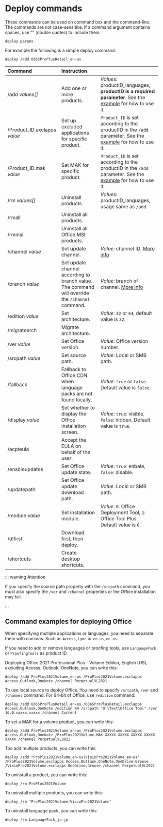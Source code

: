 # Deploy commands

These commands can be used on command box and the command-line. The commands are not case-sensitive. If a command argument contains spaces, use "" (double quotes) to include them.

``` batch
deploy params
```

For example the following is a simple deploy command:

``` batch
deploy /add O365ProPlusRetail_en-us
```

| Command | Instruction |  |
| :-- | :-- | :-- |
| /add *values[]* | Add one or more products. | *Values*: productID_languages, **productID is a required parameter**. See the [example](deploy.md#command-examples-for-deploying-office) for how to use it. |
| /Product_ID.exclapps *value* | Set up excluded applications for specific product. | `Product_ID` is set according to the productID in the `/add` parameter. See the [example](deploy.md#command-examples-for-deploying-office) for how to use it. |
| /Product_ID.mak *value* | Set MAK for specific product. | `Product_ID` is set according to the productID in the `/add` parameter. See the [example](deploy.md#command-examples-for-deploying-office) for how to use it. |
| /rm *values[]* | Uninstall products. | *Values*: productID_languages, usage same as `/add`. |
| /rmall | Uninstall all products. |  |
| /rmmsi | Uninstall all Office MSI products. |  |
| /channel *value* | Set update channel. | *Value*: channel ID. [More info](/usage/deploy/settings/basic.md#update-channel) |
| /branch *value* | Set update channel according to branch value. The command will override the `/channel` command.  | *Value*: branch of channel. [More info](/usage/toolbox/general.md#query-office-version) |
| /edition *value* | Set architecture. | *Value*: `32` or `64`, default value is `32`. |
| /migratearch | Migrate architecture. |  |
| /ver *value* | Set Office version. | *Value*: Office version number. |
| /srcpath *value* | Set source path. | *Value*: Local or SMB path. |
| /fallback | Fallback to Office CDN when language packs are not found locally. | *Value*: `true` or `false`. Default value is `false`. |
| /display *value* | Set whether to display the Office installation screen. | *Value*: `true`: visible, `false`: hidden. Default value is `true`. |
| /acpteula | Accept the EULA on behalf of the user. |  |
| /enableupdates | Set Office update state. | *Value*: `true`: enbale, `false`: disable. |
| /updatepath | Set Office update download path. | *Value*: Local or SMB path. |
| /module *value* | Set installation module. | *Value*: `0`: Office Deployment Tool, `1`: Office Tool Plus. Default value is `0`. |
| /dlfirst | Download first, then deploy. |  |
| /shortcuts | Create desktop shortcuts. |  |

::: warning Attention

If you specify the source path property with the `/srcpath` command, you must also specify the `/ver` and `/channel` properties or the Office installation may fail.

:::

## Command examples for deploying Office

When specifying multiple applications or languages, you need to separate them with commas. Such as `Access,Lync` or `en-us,en-us`.

If you need to add or remove languages or proofing tools, use `LanguagePack` or `ProofingTools` as product ID.

Deploying Office 2021 Professional Plus - Volume Edition, English (US), excluding Access, Outlook, OneNote, you can write this:

``` batch
deploy /add ProPlus2021Volume_en-us /ProPlus2021Volume.exclapps Access,Outlook,OneNote /channel PerpetualVL2021
```

To use local source to deploy Office, You need to specify `/srcpath`, `/ver` and `/channel` command. For 64-bit of Office, use `/edition` command:

``` batch
deploy /add O365ProPlusRetail_en-us /O365ProPlusRetail.exclapps Access,Outlook,OneNote /edition 64 /srcpath "D:\Test\Office Tool" /ver 16.0.xxxxx.xxxxx /channel Current
```

To set a MAK for a volume product, you can write this:

``` batch
deploy /add ProPlus2021Volume_en-us /ProPlus2021Volume.exclapps Access,Outlook,OneNote /ProPlus2021Volume.MAK XXXXX-XXXXX-XXXXX-XXXXX-XXXXX /channel PerpetualVL2021
```

Too add multiple products, you can write this:

``` batch
deploy /add "ProPlus2021Volume_en-us|VisioPro2021Volume_en-us" /ProPlus2021Volume.exclapps Access,Outlook,OneNote,OneDrive,Groove /VisioPro2021Volume.exclapps OneDrive,Groove /channel PerpetualVL2021
```

To uninstall a product, you can write this:

``` batch
deploy /rm ProPlus2021Volume
```

To uninstall multiple products, you can write this:

``` batch
deploy /rm "ProPlus2021Volume|VisioPro2021Volume"
```

To uninstall language pack, you can write this:

``` batch
deploy /rm LanguagePack_ja-jp
```
